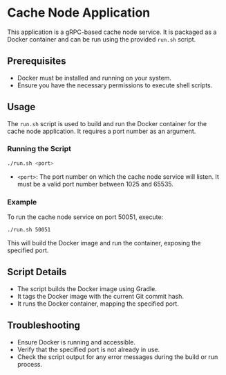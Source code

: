 # Cache Node Application

This application is a gRPC-based cache node service. It is packaged as a Docker container and can be run using the provided `run.sh` script.

## Prerequisites

- Docker must be installed and running on your system.
- Ensure you have the necessary permissions to execute shell scripts.

## Usage

The `run.sh` script is used to build and run the Docker container for the cache node application. It requires a port number as an argument.

### Running the Script

```bash
./run.sh <port>
```

- `<port>`: The port number on which the cache node service will listen. It must be a valid port number between 1025 and 65535.

### Example

To run the cache node service on port 50051, execute:

```bash
./run.sh 50051
```

This will build the Docker image and run the container, exposing the specified port.

## Script Details

- The script builds the Docker image using Gradle.
- It tags the Docker image with the current Git commit hash.
- It runs the Docker container, mapping the specified port.

## Troubleshooting

- Ensure Docker is running and accessible.
- Verify that the specified port is not already in use.
- Check the script output for any error messages during the build or run process.
